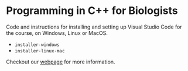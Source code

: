 # Programming in C++ for Biologists

Code and instructions for installing and setting up Visual Studio Code for the course, on Windows, Linux or MacOS.

- `installer-windows`
- `installer-linux-mac` 

Checkout our [webpage](https://rugtres.github.io/programming4biologists/) for more information.
